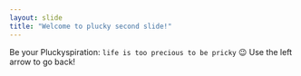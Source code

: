 ```yaml
---
layout: slide
title: "Welcome to plucky second slide!"
---
```

Be your Pluckyspiration: `life is too precious to be pricky` :wink:
Use the left arrow to go back!
